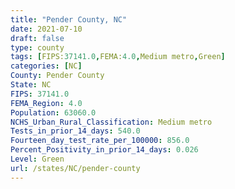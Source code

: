 ```yaml
---
title: "Pender County, NC"
date: 2021-07-10
draft: false
type: county
tags: [FIPS:37141.0,FEMA:4.0,Medium metro,Green]
categories: [NC]
County: Pender County
State: NC
FIPS: 37141.0
FEMA_Region: 4.0
Population: 63060.0
NCHS_Urban_Rural_Classification: Medium metro
Tests_in_prior_14_days: 540.0
Fourteen_day_test_rate_per_100000: 856.0
Percent_Positivity_in_prior_14_days: 0.026
Level: Green
url: /states/NC/pender-county
---
```



